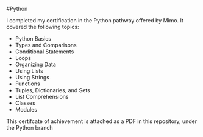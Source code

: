 #Python

I completed my certification in the Python pathway offered by Mimo. It covered the following topics:

  * Python Basics
  * Types and Comparisons
  * Conditional Statements
  * Loops
  * Organizing Data
  * Using Lists
  * Using Strings
  * Functions
  * Tuples, Dictionaries, and Sets
  * List Comprehensions
  * Classes
  * Modules
  
This certifcate of achievement is attached as a PDF in this repository, under the Python branch
